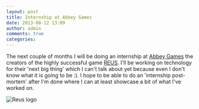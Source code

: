 ```yaml
---
layout: post
title: Internship at Abbey Games
date: 2013-08-12 13:09
author: admin
comments: true
categories:
---
```

The next couple of months I will be doing an internship at <a href="http://abbeygames.com/">Abbey Games</a> the creators of the highly successful game <a href="http://reusgame.com/">REUS</a>. I'll be working on technology for their 'next big thing' which I can't talk about yet because even I don't know what it is going to be :). I hope to be able to do an 'internship post-mortem' after I'm done where I can at least showcase a bit of what I've worked on.

![Reus logo]({{site.url}}/files/REUS.png)